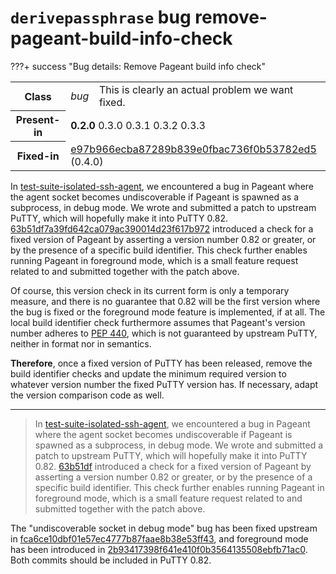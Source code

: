 # `derivepassphrase` bug remove-pageant-build-info-check

???+ success "Bug details: Remove Pageant build info check"
    <table id="bug-summary" markdown>
        <tr><th scope=col>Class<td><i>bug</i><td>This is clearly an actual problem we want fixed.
        <tr><th scope=col>Present-in<td colspan=2><b>0.2.0</b> 0.3.0 0.3.1 0.3.2 0.3.3
        <tr><th scope=col>Fixed-in<td colspan=2><a href="https://github.com/the-13th-letter/derivepassphrase/commit/e97b966ecba87289b839e0fbac736f0b53782ed5">e97b966ecba87289b839e0fbac736f0b53782ed5</a> (0.4.0)
    </table>

In [test-suite-isolated-ssh-agent](test-suite-isolated-ssh-agent.md), we encountered a bug in Pageant where the agent socket becomes undiscoverable if Pageant is spawned as a subprocess, in debug mode.  We wrote and submitted a patch to upstream PuTTY, which will hopefully make it into PuTTY 0.82.  [63b51df7a39fd642ca079ac390014d23f617b972](https://github.com/the-13th-letter/derivepassphrase/commit/63b51df7a39fd642ca079ac390014d23f617b972) introduced a check for a fixed version of Pageant by asserting a version number 0.82 or greater, or by the presence of a specific build identifier.  This check further enables running Pageant in foreground mode, which is a small feature request related to and submitted together with the patch above.

Of course, this version check in its current form is only a temporary measure, and there is no guarantee that 0.82 will be the first version where the bug is fixed or the foreground mode feature is implemented, if at all.  The local build identifier check furthermore assumes that Pageant's version number adheres to [PEP 440](https://peps.python.org/pep-0440/), which is not guaranteed by upstream PuTTY, neither in format nor in semantics.

<b>Therefore</b>, once a fixed version of PuTTY has been released, remove the build identifier checks and update the minimum required version to whatever version number the fixed PuTTY version has.  If necessary, adapt the version comparison code as well.

--------

> In [test-suite-isolated-ssh-agent](test-suite-isolated-ssh-agent.md), we encountered a bug in Pageant where the agent socket becomes undiscoverable if Pageant is spawned as a subprocess, in debug mode. We wrote and submitted a patch to upstream PuTTY, which will hopefully make it into PuTTY 0.82. [63b51df](https://github.com/the-13th-letter/derivepassphrase/commit/63b51df7a39fd642ca079ac390014d23f617b972) introduced a check for a fixed version of Pageant by asserting a version number 0.82 or greater, or by the presence of a specific build identifier. This check further enables running Pageant in foreground mode, which is a small feature request related to and submitted together with the patch above.

The "undiscoverable socket in debug mode" bug has been fixed upstream in [fca6ce10dbf01e57ec4777b87faae8b38e53ff43](https://git.tartarus.org/?p=simon/putty.git;a=commit;h=fca6ce10dbf01e57ec4777b87faae8b38e53ff43), and foreground mode has been introduced in [2b93417398f641e410f0b3564135508ebfb71ac0](https://git.tartarus.org/?p=simon/putty.git;a=commit;h=2b93417398f641e410f0b3564135508ebfb71ac0). Both commits should be included in PuTTY 0.82.
